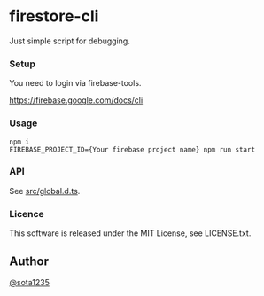 firestore-cli
====

Just simple script for debugging.

### Setup

You need to login via firebase-tools.

https://firebase.google.com/docs/cli

### Usage

```
npm i
FIREBASE_PROJECT_ID={Your firebase project name} npm run start
```

### API

See [src/global.d.ts](./src/global.d.ts).

### Licence

This software is released under the MIT License, see LICENSE.txt.

## Author

[@sota1235](https://github.com/sota1235)
